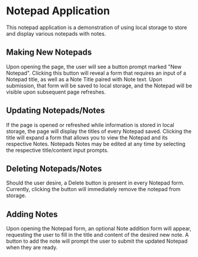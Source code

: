 # Notepad Application

This notepad application is a demonstration of using local storage to store and display various notepads with notes.

## Making New Notepads

Upon opening the page, the user will see a button prompt marked "New Notepad". Clicking this button will reveal a form that requires an input of a Notepad title, as well as a Note Title paired with Note text. Upon submission, that form will be saved to local storage, and the Notepad will be visible upon subsequent page refreshes.

## Updating Notepads/Notes

If the page is opened or refreshed while information is stored in local storage, the page will display the titles of every Notepad saved. Clicking the title will expand a form that allows you to view the Notepad and its respective Notes. Notepads  Notes may be edited at any time by selecting the respective title/content input prompts.

## Deleting Notepads/Notes

Should the user desire, a Delete button is present in every Notepad form. Currently, clicking the button will immediately remove the notepad from storage.

## Adding Notes

Upon opening the Notepad form, an optional Note addition form will appear, requesting the user to fill in the title and content of the desired new note. A button to add the note will prompt the user to submit the updated Notepad when they are ready.